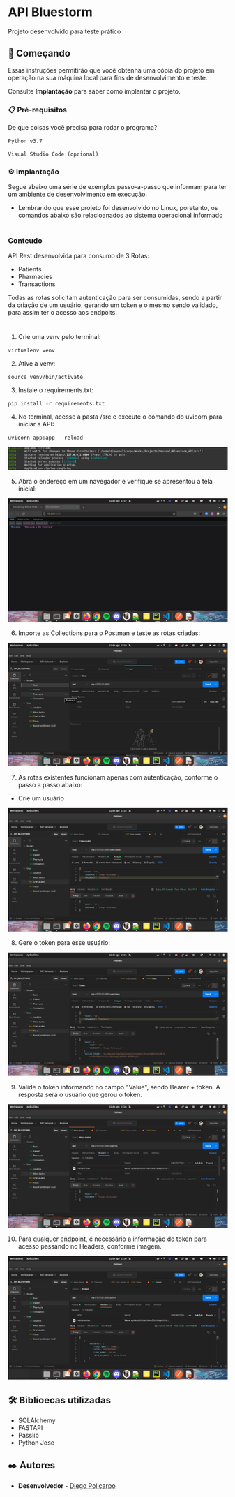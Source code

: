 # API Bluestorm

Projeto desenvolvido para teste prático

## 🚀 Começando

Essas instruções permitirão que você obtenha uma cópia do projeto em operação na sua máquina local para fins de desenvolvimento e teste.

Consulte **Implantação** para saber como implantar o projeto.

### 📋 Pré-requisitos

De que coisas você precisa para rodar o programa?

```
Python v3.7
```
```
Visual Studio Code (opcional)
```


### ⚙️ Implantação

Segue abaixo uma série de exemplos passo-a-passo que informam para ter um ambiente de desenvolvimento em execução.
- Lembrando que esse projeto foi desenvolvido no Linux, poretanto, os comandos abaixo são relacioanados ao sistema operacional informado
#
### Conteudo

API Rest desenvolvida para consumo de 3 Rotas:
- Patients
- Pharmacies
- Transactions

Todas as rotas solicitam autenticação para ser consumidas, sendo a partir da criação de um usuário, gerando um token e o mesmo sendo validado, para assim ter o acesso aos endpoits.
#

1. Crie uma venv pelo terminal:
```
virtualenv venv
```
2. Ative a venv:
```
source venv/bin/activate
```
3. Instale o requirements.txt:
```
pip install -r requirements.txt
```
4. No terminal, acesse a pasta /src e execute o comando do uvicorn para iniciar a API:
```
uvicorn app:app --reload
```
![Executando o comando uvicorn](img/uvicorn.png)

5. Abra o endereço em um navegador e verifique se apresentou a tela inicial:

![Executando o comando uvicorn](img/tela_root.png)

6. Importe as Collections para o Postman e teste as rotas criadas:

![Executando o comando uvicorn](img/postman.png)

7. As rotas existentes funcionam apenas com autenticação, conforme o passo a passo abaixo:
- Crie um usuário

![Executando o comando uvicorn](img/criar_usuario.png)

8. Gere o token para esse usuário:

![Executando o comando uvicorn](img/gerando_token.png)

9. Valide o token informando no campo "Value", sendo Bearer + token. A resposta será o usuário que gerou o token.

![Executando o comando uvicorn](img/validando_token.png)

10. Para qualquer endpoint, é necessário a informação do token para acesso passando no Headers, conforme imagem.

![Executando o comando uvicorn](img/verificando_rota_com_validacao.png)


## 🛠️ Biblioecas utilizadas

- SQLAlchemy
- FASTAPI
- Passlib
- Python Jose

## ✒️ Autores

* **Desenvolvedor** - [Diego Policarpo](https://github.com/PolicarpoDi)


